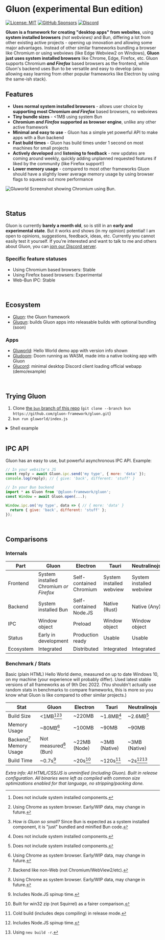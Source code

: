 # Gluon (experimental Bun edition)
[![License: MIT](https://img.shields.io/badge/License-MIT-blue.svg)](https://choosealicense.com/licenses/mit/l) [![GitHub Sponsors](https://img.shields.io/github/sponsors/CanadaHonk?label=Sponsors&logo=github)](https://github.com/sponsors/CanadaHonk) [![Discord](https://img.shields.io/discord/1051940602704564244.svg?label=&logo=discord&logoColor=ffffff&color=7389D8&labelColor=6A7EC2)](https://discord.gg/RFtUCA8fST)

**Gluon is a framework for creating "desktop apps" from websites**, using **system installed browsers** *(not webviews)* and Bun, differing a lot from other existing active projects - opening up innovation and allowing some major advantages. Instead of other similar frameworks bundling a browser like Chromium or using webviews (like Edge Webview2 on Windows), **Gluon just uses system installed browsers** like Chrome, Edge, Firefox, etc. Gluon supports Chromium ***and Firefox*** based browsers as the frontend, while Gluon's backend uses Bun to be versatile and easy to develop (also allowing easy learning from other popular frameworks like Electron by using the same-ish stack).

## Features
- **Uses normal system installed browsers** - allows user choice by **supporting most Chromium *and Firefox*** based browsers,  no webviews
- **Tiny bundle sizes** - <1MB using system Bun
- **Chromium *and Firefox* supported as browser engine**, unlike any other active framework
- **Minimal and easy to use** - Gluon has a simple yet powerful API to make apps with a Bun backend
- **Fast build times** - Gluon has build times under 1 second on most machines for small projects
- **Actively developed** and **listening to feedback** - new updates are coming around weekly, quickly adding unplanned requested features if liked by the community (like Firefox support!)
- **Lower memory usage** - compared to most other frameworks Gluon should have a slightly lower average memory usage by using browser flags to squeeze out more performance
<!-- - **No forks needed** - Gluon doesn't need forks of Bun or Chromium/etc to use them, it just uses normal versions -->

![Gluworld Screenshot showing Chromium using Bun.](https://user-images.githubusercontent.com/19228318/210020320-ff62e67f-0eb5-4e9e-989b-3ba4edc0fe35.png)

<br>

## Status
Gluon is currently **barely a month old**, so is still in an **early and experimental state**. But it works and shows (in my opinion) potential! I am open to opinions, suggestions, feedback, ideas, etc. Currently you cannot easily test it yourself. If you're interested and want to talk to me and others about Gluon, you can [join our Discord server](https://discord.gg/RFtUCA8fST).

### Specific feature statuses
- Using Chromium based browsers: Stable
- Using Firefox based browsers: Experimental
- Web-Bun IPC: Stable

<br>

## Ecosystem
- [Gluon](https://github.com/gluon-framework/gluon): the Gluon framework
- [Glugun](https://github.com/gluon-framework/glugun): builds Gluon apps into releasable builds with optional bundling (soon)

### Apps
- [Gluworld](https://github.com/gluon-framework/examples/tree/main/gluworld): Hello World demo app with version info shown
- [Gludoom](https://github.com/gluon-framework/examples/tree/main/gludoom): Doom running as WASM, made into a native looking app with Gluon
- [Glucord](https://github.com/gluon-framework/examples/tree/main/glucord): minimal desktop Discord client loading official webapp (demo/example)

<br>

## Trying Gluon
1. Clone [the `bun` branch of this repo](https://github.com/gluon-framework/gluon/tree/bun) (`git clone --branch bun https://github.com/gluon-framework/gluon.git`)
2. `bun run gluworld/index.js`

<details>
<summary>Shell example</summary>

```sh
$ git clone --branch bun https://github.com/gluon-framework/gluon.git
$ cd gluon
$ bun run gluworld/index.js
```

</details>

<br>

## IPC API
Gluon has an easy to use, but powerful asynchronous IPC API. Example:
```js
// In your website's JS
const reply = await Gluon.ipc.send('my type', { more: 'data' });
console.log(reply); // { give: 'back', different: 'stuff' }
```

```js
// In your Bun backend
import * as Gluon from '@gluon-framework/gluon';
const Window = await Gluon.open(...);

Window.ipc.on('my type', data => { // { more: 'data' }
  return { give: 'back', different: 'stuff' };
});
```

<br>

## Comparisons
### Internals
| Part | Gluon | Electron | Tauri | Neutralinojs |
| ---- | ----- | -------- | ------------ | ----- |
| Frontend | System installed Chromium *or Firefox* | Self-contained Chromium | System installed webview | System installed webview |
| Backend | System installed Bun | Self-contained Node.JS | Native (Rust) | Native (Any) |
| IPC | Window object | Preload | Window object | Window object |
| Status | Early in development | Production ready | Usable | Usable |
| Ecosystem | Integrated | Distributed | Integrated | Integrated |


### Benchmark / Stats
Basic (plain HTML) Hello World demo, measured on up to date Windows 10, on my machine (your experience will probably differ). Used latest stable versions of all frameworks as of 9th Dec 2022. (You shouldn't actually use random stats in benchmarks to compare frameworks, this is more so you know what Gluon is like compared to other similar projects.)

| Stat | Gluon | Electron | Tauri | Neutralinojs |
| ---- | ----- | -------- | ------------ | ----- |
| Build Size | <1MB[^system][^gluon][^1] | ~220MB | ~1.8MB[^system] | ~2.6MB[^system] |
| Memory Usage | ~80MB[^gluon] | ~100MB | ~90MB | ~90MB |
| Backend[^2] Memory Usage | Not measured[^gluon] (Bun) | ~22MB (Node) | ~3MB (Native) | ~3MB (Native) |
| Build Time | ~0.7s[^3] | ~20s[^4] | ~120s[^5] | ~2s[^3][^6] |

*Extra info: All HTML/CSS/JS is unminified (including Gluon). Built in release configuration. All binaries were left as compiled with common size optimizations enabled for that language, no stripping/packing done.*

[^system]: Does not include system installed components.
[^gluon]: Using Chrome as system browser. Early/WIP data, may change in future.

[^1]: *How is Gluon so small?* Since Bun is expected as a system installed component, it is "just" bundled and minified Bun code.
[^2]: Backend like non-Web (not Chromium/WebView2/etc).
[^3]: Includes Node.JS spinup time.
[^4]: Built for win32 zip (not Squirrel) as a fairer comparison.
[^5]: Cold build (includes deps compiling) in release mode.
[^6]: Using `neu build -r`.
